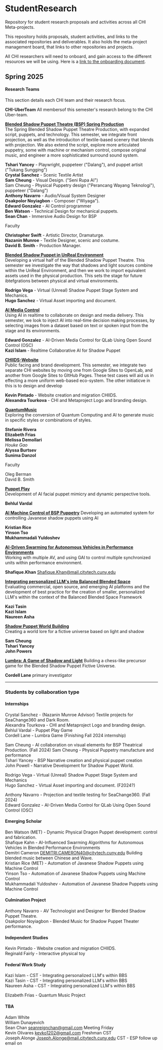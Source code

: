 # StudentResearch
Repository for student research proposals and activities across all CHI Meta-projects.

This repository holds proposals, student activities, and links to the associated repositories and deliverables.  It also holds the meta-project management board, that links to other repositories and projects.  

All CHI researchers will need to onboard, and gain access to the different resources we will be using.  Here is a [link to the onboarding document](https://github.com/CHI-CityTech/StudentResearch/wiki/CHI%E2%80%90Researcher-Onboarding.md).  

## Spring 2025  
#### Research Teams
This section details each CHI team and their research focus.  

**CHI-UberTeam**
All membersof this semester's research belong to the CHI Uber-team.  

[**Blended Shadow Puppet Theatre (BSP) Spring Production**](https://github.com/orgs/CHI-CityTech/teams/bsp-spring-production)  
The Spring Blended Shadow Puppet Theatre Production, with expanded script, puppets, and technology.  This semester, we integrate front projection, as well as the introduciton of textile-based scenery that blends with projection.  We also extend the script, explore more articulated puppetry, some with machine or mechanism control, compose original music, and engineer a more sophisticated surround sound system.   

**Tshari Yancey** -  Playwright, puppeteer ("Dalang"), and puppet artisit ("Tukang Sungging")  
**Crystal Sanchez** - Scenic Textile Artist  
**Sam Cheung**  -  Visual Design. ("Seni Rupa AI")  
Sam Cheung - Physical Puppetry design ("Perancang Wayang Teknologi"), puppeteer ("Dalang")  
**Anthony Navarro** - Audio/Visual System Designer   
**Osakpolor Noyiagbon** - Composer ("Wiyaga").  
**Edward Gonzalez** - AI Control programmer  
**Ben Watson** - Technical Design for mechanical puppets.  
**Sean Chan** - Immersive Audio Design for BSP  

Faculty 

**Christopher Swift** - Artistic Director, Dramaturge.    
**Nazanin Munroe** - Textile Designer, scenic and costume.      
**David B. Smith** - Production Manager.    

[**Blended Shadow Puppet in UnReal Environment**](https://github.com/orgs/CHI-CityTech/teams/unreal-environment)  
Developing a virtual half of the Blended Shadow Puppet Theatre.  This semester we investigate the way that shadows and light sources combine within the UnReal Environment, and then we work to import equivalent assets used in the physical production.  This sets the stage for future ibtefgrations between physical and virtual environments.  

**Rodrigo Vega** - Virtual (Unreal) Shadow Puppet Stage System and Mechanics.  
**Hugo Sanchez** - Virtual Asset importing and document.  

[**AI Media Control**](https://github.com/orgs/CHI-CityTech/teams/ai_media-control)  
Using AI in realtime to collaborate on design and media delivery.  This semester, we look to inject AI into real-time decision making processes, by selecting images from a dataset based on text or spoken input from the stage and its environments. 

**Edward Gonzalez** - AI-Driven Media Control for QLab Using Open Sound Control (OSC)  
**Kazi Islam** - Realtime Collaborative AI for Shadow Puppet

[**CHIIDS-Website**](https://github.com/orgs/CHI-CityTech/teams/chiids-website)  
Public facing and brand development.  This semester, we integrate two separate CHI websites by moving one from Google Sites to OpenLab, and another from Google Sites to GItHub Pages.  These test cases will aid us in effecting a more uniform web-based eco-system.  The other initiaticve in this is to design and develop

**Kevin Pintado** - Website creation and migration CHIIDS.  
**Alexandra Tourkova** - CHI and Metaproject Logo and branding design.  

[**QuantumMusic**](https://github.com/orgs/CHI-CityTech/teams/quantummusic)  
Exploring the conversion of Quantum Computing and AI to generate music in specific styles or combinations of styles.  

**Stefanie Rivera**  
**Elizabeth Frias**    
**Melissa Demollari**    
_Houke Gao_    
**Alyssa Burtsev**  
**Sunima Danzol**  

Faculty

Oleg Berman  
David B. Smith

[**Puppet Play**](https://github.com/CHI-CityTech/StudentResearch/blob/main/Proposals_Spring_2025/Vardal-Behlul-Internship-Spring_2025-Puppet_Play.md)  
Development of AI facial puppet mimicry and dynamic perspective tools.  

**Behlul Vardal**

[**AI Machine Control of BSP Puppetry**](#)
Developing an automated system for controlling Javanese shadow puppets using AI  

**Kristian Rice**  
**Yinson Tso**  
**Mukhammadali Yuldoshev**  

[**AI-Driven Swarming for Autonomous Vehicles in Performance Environments**](#)  
Working with multiple AV, and using GAI to control multiple synchronized units within performance environment.  

**Shafique.Khan** <Shafique.Khan@mail.citytech.cuny.edu>  

[**Integrating personalized LLM's into Balanced Blended Space**](#)  
Evaluating commercial, open source, and emerging AI platforms and the development of best practice for the creation of smaller, personalized LLM's within the context of the Balanced Blended Space Framework  

**Kazi Tasin**  
**Kazi Islam**  
**Naureen Asha**    

[**Shadow Puppet World Building**](https://www.worldanvil.com/w/testlantia-drdbsmith)  
Creating a world lore for a fictive universe based on light and shadow  

**Sam Cheung**    
**Tshari Yancey**   
**John Powers**  

[**Lumbra: A Game of Shadow and Light**](#)
Building a chess-like precursor game for the Blended Shadow Puppet Fictive Universe.  

**Cordell Lane**  primary investigator  

---

### Students by collaboration type

#### Internships

Crystal Sanchez - (Nazanin Munroe Advisor)  Textile projects for SeaChange360 and Dark Room.  
Alexandra Tourkova - CHI and Metaproject Logo and branding design.  
Behlul Vardal - Puppet Play Game  
Cordell Lane -  Lumbra Game (Finishing Fall 2024 internship)  

Sam Cheung  -  AI collaboration on visual elements for BSP Theatrical Production.  (Fall 2024)
Sam Cheung - Physical Puppetry manufacture and performance  
Tshari Yancey -  BSP Narrative creation and physical puppet creation  
John Powell - Narrative Development  for Shadow Puppet World.  

Rodrigo Vega - Virtual (Unreal) Shadow Puppet Stage System and Mechanics  
Hugo Sanchez - Virtual Asset importing and document.  (F2024?)  

Anthony Navarro - Projection and textile testing for SeaChange360.  (Fall 2024)  
Edward Gonzalez - AI-Driven Media Control for QLab Using Open Sound Control (OSC)  


#### Emerging Scholar

Ben Watson (MET) - Dynamic Physical Dragon Puppet development: control and fabrication.  
Shafique Kahn - AI-Influenced Swarming Algorithms for Autonomous Vehicles in Blended Performance Environments    
Demitri Cameron <DEMITRI.CAMERON40@citytech.cuny.edu>  Building blended music between Chinese and Wave.  
Kristian Rice (MET) - Automation of Javanese Shadow Puppets using Machine Control  
Yinson Tso  - Automation of Javanese Shadow Puppets using Machine Control  
Mukhammadali Yuldoshev  - Automation of Javanese Shadow Puppets using Machine Control  

#### Culmination Project

Anthony Navarro - AV Technologist and Designer for Blended Shadow Puppet Theatre.  
Osakpolor Noyiagbon - Blended Music for Shadow Puppet Theater performance.

#### Independent Studies

Kevin Pintado - Website creation and migration CHIIDS.   
Reginald Fairly - Interactive physical toy

#### Federal Work Study

Kazi Islam - CST - Integrating personalized LLM's within BBS  
Kazi Tasin - CST - Integrating personalized LLM's within BBS  
Naureen Asha - CST - Integrating personalized LLM's within BBS  

Elizabeth Frias - Quantum Music Project  

#### TBA
Adam White  
William Dunayevich  
Sean Chan <seanreignchan@gmail.com>  Meeting Friday  
Kevin Olivares <kevko1202@gmail.com>  Freshman CST    
Joseph.Alonge <Joseph.Alonge@mail.citytech.cuny.edu> CST - ESP follow up email on  

